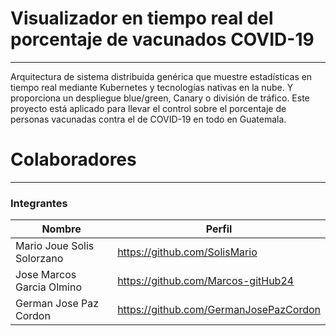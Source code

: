 # Visualizador en tiempo real del porcentaje de vacunados COVID-19
-------
Arquitectura de sistema distribuida genérica que muestre
estadísticas en tiempo real mediante Kubernetes y tecnologías nativas en la nube. Y proporciona un despliegue blue/green, Canary o división de tráfico. Este proyecto está aplicado para llevar el control sobre el porcentaje de personas vacunadas contra el de COVID-19 en todo en Guatemala.


# Colaboradores
-------
### Integrantes
|Nombre | Perfil |
|-----|-----|
|Mario Joue Solis Solorzano | https://github.com/SolisMario |
|Jose Marcos Garcia Olmino | https://github.com/Marcos-gitHub24 |
|German Jose Paz Cordon | https://github.com/GermanJosePazCordon |
